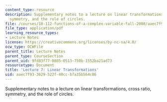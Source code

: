 ```yaml
---
content_type: resource
description: Supplementary notes to a lecture on linear transformations, cross ratio,
  symmetry, and the role of circles.
file: /courses/18-112-functions-of-a-complex-variable-fall-2008/aaec7f933629522f40ccb7a35b564c86_lecture7.pdf
file_type: application/pdf
learning_resource_types:
- Lecture Notes
license: https://creativecommons.org/licenses/by-nc-sa/4.0/
ocw_type: OCWFile
parent_title: Lecture Notes
parent_type: CourseSection
parent_uid: 9fd83f77-9805-0513-750b-1552ba21ad73
resourcetype: Document
title: 'Lecture 7: Linear Transformations'
uid: aaec7f93-3629-522f-40cc-b7a35b564c86
---
```

Supplementary notes to a lecture on linear transformations, cross ratio, symmetry, and the role of circles.